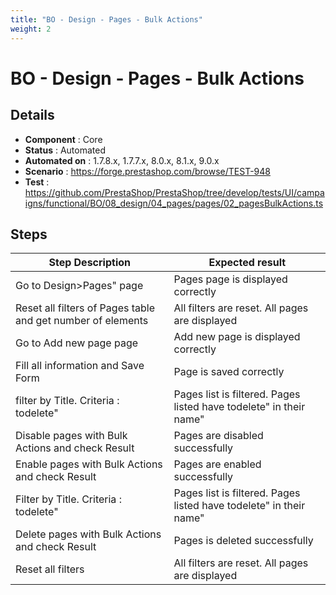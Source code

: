 ```yaml
---
title: "BO - Design - Pages - Bulk Actions"
weight: 2
---
```


# BO - Design - Pages - Bulk Actions
## Details
* **Component** : Core
* **Status** : Automated
* **Automated on** : 1.7.8.x, 1.7.7.x, 8.0.x, 8.1.x, 9.0.x
* **Scenario** : https://forge.prestashop.com/browse/TEST-948
* **Test** : https://github.com/PrestaShop/PrestaShop/tree/develop/tests/UI/campaigns/functional/BO/08_design/04_pages/pages/02_pagesBulkActions.ts

## Steps
| Step Description | Expected result |
| ----- | ----- |
| Go to Design>Pages" page | Pages page is displayed correctly |
| Reset all filters of Pages table and get number of elements | All filters are reset. All pages are displayed |
| Go to Add new page page | Add new page is displayed correctly |
| Fill all information and Save Form | Page is saved correctly |
| filter by Title. Criteria : todelete" | Pages list is filtered. Pages listed have todelete" in their name" |
| Disable pages with Bulk Actions and check Result | Pages are disabled successfully |
| Enable pages with Bulk Actions and check Result | Pages are enabled successfully |
| Filter by Title. Criteria : todelete" | Pages list is filtered. Pages listed have todelete" in their name" |
| Delete pages with Bulk Actions and check Result | Pages is deleted successfully |
| Reset all filters | All filters are reset. All pages are displayed |
